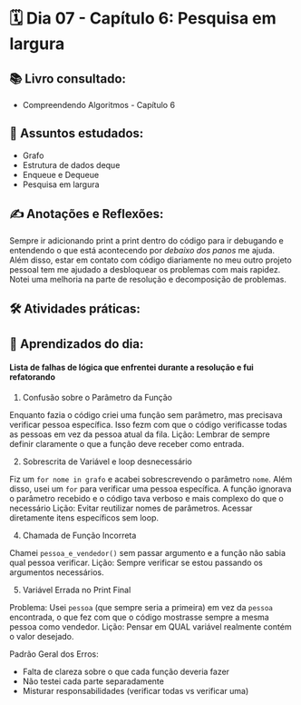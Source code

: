 
# 🗓️ Dia 07 - Capítulo 6: Pesquisa em largura

## 📚 Livro consultado:
- Compreendendo Algoritmos - Capítulo 6

## 🧠 Assuntos estudados:
- Grafo
- Estrutura de dados deque
- Enqueue e Dequeue
- Pesquisa em largura

## ✍️ Anotações e Reflexões:

Sempre ir adicionando print a print dentro do código para ir debugando e entendendo o que está acontecendo por *debaixo dos panos* me ajuda. Além disso, estar em contato com código diariamente no meu outro projeto pessoal tem me ajudado a desbloquear os problemas com mais rapidez.
Notei uma melhoria na parte de resolução e decomposição de problemas.

## 🛠️ Atividades práticas:


## 🌱 Aprendizados do dia:

#### Lista de falhas de lógica que enfrentei durante a resolução e fui refatorando

1. Confusão sobre o Parâmetro da Função

Enquanto fazia o código criei uma função sem parâmetro, mas precisava verificar pessoa específica. Isso fezm com que o código verificasse todas as pessoas em vez da pessoa atual da fila. 
Lição: Lembrar de sempre definir claramente o que a função deve receber como entrada.

2. Sobrescrita de Variável e loop desnecessário

Fiz um  `for nome in grafo` e acabei sobrescrevendo o parâmetro `nome`. Além disso, usei um `for` para verificar uma pessoa específica. A função ignorava o parâmetro recebido e o código tava verboso e mais complexo do que o necessário
Lição: Evitar reutilizar nomes de parâmetros. Acessar diretamente itens específicos sem loop.

4. Chamada de Função Incorreta

Chamei `pessoa_e_vendedor()` sem passar argumento e a função não sabia qual pessoa verificar.
Lição: Sempre verificar se estou passando os argumentos necessários.

5. Variável Errada no Print Final

Problema: Usei `pessoa` (que sempre seria a primeira) em vez da `pessoa` encontrada, o que fez com que o código mostrasse sempre a mesma pessoa como vendedor.
Lição: Pensar em QUAL variável realmente contém o valor desejado.

Padrão Geral dos Erros:

- Falta de clareza sobre o que cada função deveria fazer
- Não testei cada parte separadamente
- Misturar responsabilidades (verificar todas vs verificar uma)
    